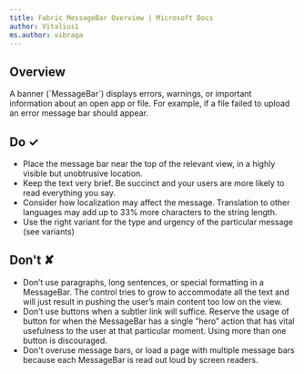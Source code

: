 ```yaml
---
title: Fabric MessageBar Overview | Microsoft Docs
author: Vitalius1
ms.author: vibraga
---
```


## Overview
A banner (&#x60;MessageBar&#x60;) displays errors, warnings, or important information about an open app or file. For example, if a file failed to upload an error message bar should appear.



## Do &#10003;
- Place the message bar near the top of the relevant view, in a highly visible but unobtrusive location.
- Keep the text very brief. Be succinct and your users are more likely to read everything you say.
- Consider how localization may affect the message. Translation to other languages may add up to 33% more characters to the string length.
- Use the right variant for the type and urgency of the particular message (see variants)


## Don't &#10008;
- Don’t use paragraphs, long sentences, or special formatting in a MessageBar. The control tries to grow to accommodate all the text and will just result in pushing the user’s main content too low on the view.
- Don’t use buttons when a subtler link will suffice. Reserve the usage of button for when the MessageBar has a single ”hero” action that has vital usefulness to the user at that particular moment. Using more than one button is discouraged.
- Don&#39;t overuse message bars, or load a page with multiple message bars because each MessageBar is read out loud by screen readers.
